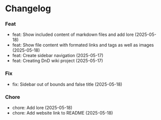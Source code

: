 # Changelog

### Feat
* feat: Show included content of markdown files and add lore (2025-05-18)
* feat: Show file content with formated links and tags as well as images (2025-05-18)
* feat: Create sidebar navigation (2025-05-17)
* feat: Creating DnD wiki project (2025-05-17)

### Fix
* fix: Sidebar out of bounds and false title (2025-05-18)

### Chore
* chore: Add lore (2025-05-18)
* chore: Add website link to README (2025-05-18)

